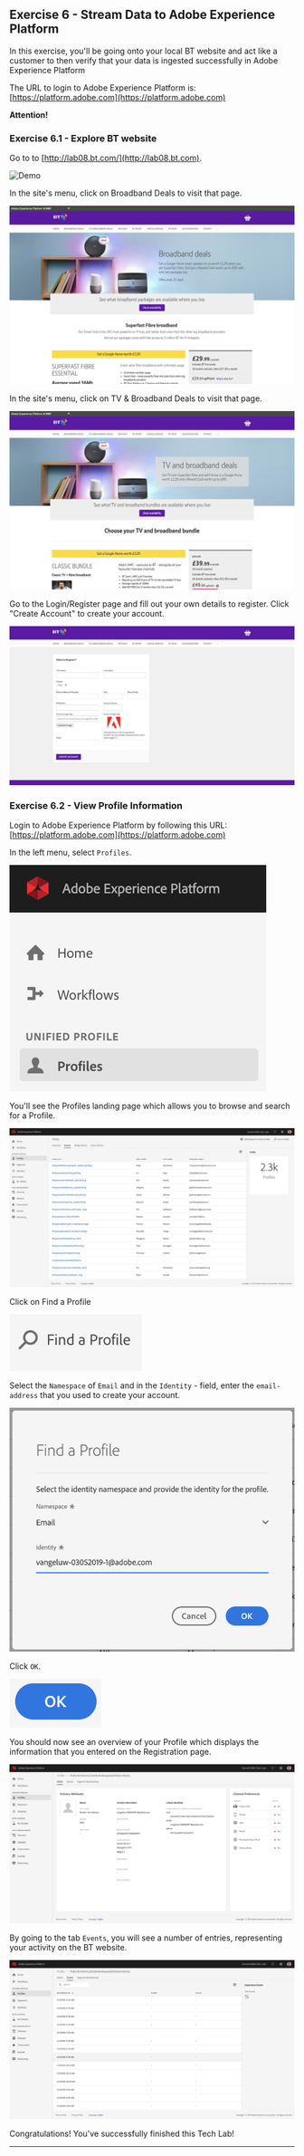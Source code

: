 ## Exercise 6 - Stream Data to Adobe Experience Platform

In this exercise, you'll be going onto your local BT website and act like a customer to then verify that your data is ingested successfully in Adobe Experience Platform

The URL to login to Adobe Experience Platform is: [https://platform.adobe.com](https://platform.adobe.com)

**Attention!**

### Exercise 6.1 - Explore BT website

Go to to [http://lab08.bt.com/](http://lab08.bt.com).

![Demo](./images/1.png)

In the site's menu, click on Broadband Deals to visit that page.

![Demo](./images/2.png)

In the site's menu, click on TV & Broadband Deals to visit that page.

![Demo](./images/3.png)

Go to the Login/Register page and fill out your own details to register. Click "Create Account" to create your account.

![Demo](./images/7.png)

### Exercise 6.2 - View Profile Information

Login to Adobe Experience Platform by following this URL: [https://platform.adobe.com](https://platform.adobe.com)

In the left menu, select ```Profiles```.

![Demo](./images/profiles.png)

You'll see the Profiles landing page which allows you to browse and search for a Profile.

![Demo](./images/profileoverview.png)

Click on Find a Profile

![Demo](./images/findprofile.png)

Select the ```Namespace``` of ```Email``` and in the ```Identity``` - field, enter the ```email-address``` that you used to create your account.

![Demo](./images/popupprofile.png)

Click ```OK```.

![Demo](./images/OK.png)

You should now see an overview of your Profile which displays the information that you entered on the Registration page.

![Demo](./images/myprofile.png)

By going to the tab ```Events```, you will see a number of entries, representing your activity on the BT website.

![Demo](./images/myprofileevents.png)

Congratulations! You've successfully finished this Tech Lab! 

---